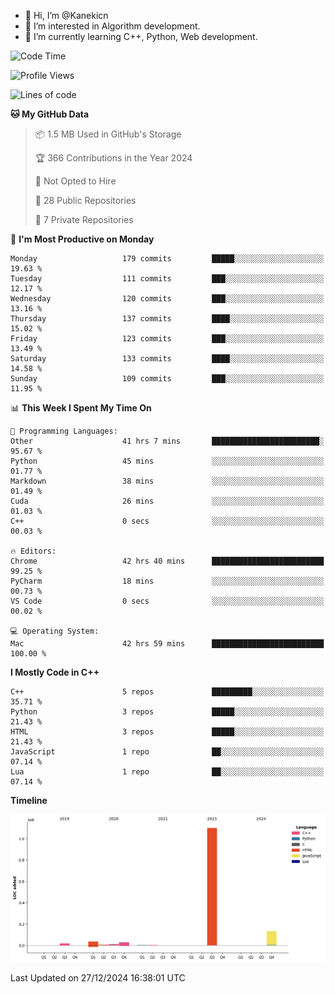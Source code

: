 - 👋 Hi, I’m @Kanekicn
- 👀 I’m interested in Algorithm development.
- 🌱 I’m currently learning C++, Python, Web development.

<!---
cotecsz/cotecsz is a ✨ special ✨ repository because its `README.md` (this file) appears on your GitHub profile.
You can click the Preview link to take a look at your changes.
--->

<!--START_SECTION:waka-->
![Code Time](http://img.shields.io/badge/Code%20Time-2%2C341%20hrs%2024%20mins-blue)

![Profile Views](http://img.shields.io/badge/Profile%20Views-0-blue)

![Lines of code](https://img.shields.io/badge/From%20Hello%20World%20I%27ve%20Written-1.3%20million%20lines%20of%20code-blue)

**🐱 My GitHub Data** 

> 📦 1.5 MB Used in GitHub's Storage 
 > 
> 🏆 366 Contributions in the Year 2024
 > 
> 🚫 Not Opted to Hire
 > 
> 📜 28 Public Repositories 
 > 
> 🔑 7 Private Repositories 
 > 
📅 **I'm Most Productive on Monday** 

```text
Monday                   179 commits         █████░░░░░░░░░░░░░░░░░░░░   19.63 % 
Tuesday                  111 commits         ███░░░░░░░░░░░░░░░░░░░░░░   12.17 % 
Wednesday                120 commits         ███░░░░░░░░░░░░░░░░░░░░░░   13.16 % 
Thursday                 137 commits         ████░░░░░░░░░░░░░░░░░░░░░   15.02 % 
Friday                   123 commits         ███░░░░░░░░░░░░░░░░░░░░░░   13.49 % 
Saturday                 133 commits         ████░░░░░░░░░░░░░░░░░░░░░   14.58 % 
Sunday                   109 commits         ███░░░░░░░░░░░░░░░░░░░░░░   11.95 % 
```


📊 **This Week I Spent My Time On** 

```text
💬 Programming Languages: 
Other                    41 hrs 7 mins       ████████████████████████░   95.67 % 
Python                   45 mins             ░░░░░░░░░░░░░░░░░░░░░░░░░   01.77 % 
Markdown                 38 mins             ░░░░░░░░░░░░░░░░░░░░░░░░░   01.49 % 
Cuda                     26 mins             ░░░░░░░░░░░░░░░░░░░░░░░░░   01.03 % 
C++                      0 secs              ░░░░░░░░░░░░░░░░░░░░░░░░░   00.03 % 

🔥 Editors: 
Chrome                   42 hrs 40 mins      █████████████████████████   99.25 % 
PyCharm                  18 mins             ░░░░░░░░░░░░░░░░░░░░░░░░░   00.73 % 
VS Code                  0 secs              ░░░░░░░░░░░░░░░░░░░░░░░░░   00.02 % 

💻 Operating System: 
Mac                      42 hrs 59 mins      █████████████████████████   100.00 % 
```

**I Mostly Code in C++** 

```text
C++                      5 repos             █████████░░░░░░░░░░░░░░░░   35.71 % 
Python                   3 repos             █████░░░░░░░░░░░░░░░░░░░░   21.43 % 
HTML                     3 repos             █████░░░░░░░░░░░░░░░░░░░░   21.43 % 
JavaScript               1 repo              ██░░░░░░░░░░░░░░░░░░░░░░░   07.14 % 
Lua                      1 repo              ██░░░░░░░░░░░░░░░░░░░░░░░   07.14 % 
```



**Timeline**

![Lines of Code chart](https://raw.githubusercontent.com/Kanekicn/Kanekicn/master/assets/bar_graph.png)


 Last Updated on 27/12/2024 16:38:01 UTC
<!--END_SECTION:waka-->
